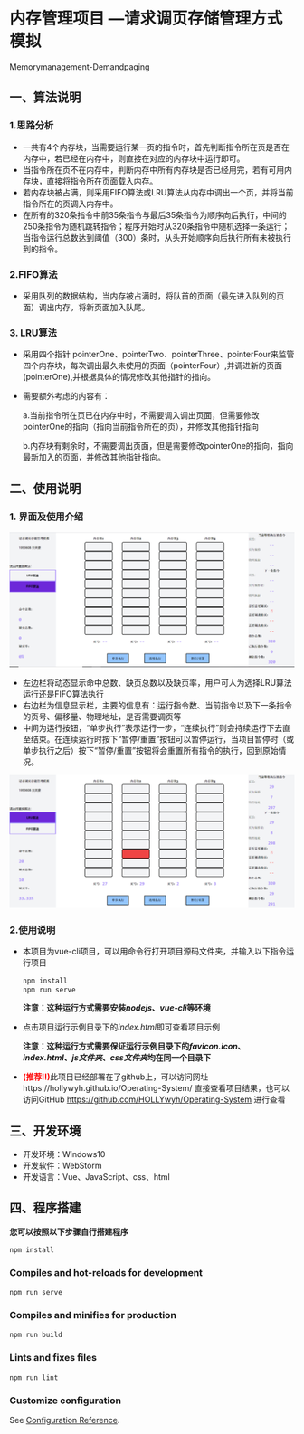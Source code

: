# 内存管理项目 —请求调页存储管理方式模拟   

Memorymanagement-Demandpaging

## 一、算法说明

###  1.思路分析

- 一共有4个内存块，当需要运行某一页的指令时，首先判断指令所在页是否在内存中，若已经在内存中，则直接在对应的内存块中运行即可。
- 当指令所在页不在内存中，判断内存中所有内存块是否已经用完，若有可用内存块，直接将指令所在页面载入内存。
- 若内存块被占满，则采用FIFO算法或LRU算法从内存中调出一个页，并将当前指令所在的页调入内存中。
- 在所有的320条指令中前35条指令与最后35条指令为顺序向后执行，中间的250条指令为随机跳转指令；程序开始时从320条指令中随机选择一条运行；当指令运行总数达到阈值（300）条时，从头开始顺序向后执行所有未被执行到的指令。

###  2.FIFO算法

- 采用队列的数据结构，当内存被占满时，将队首的页面（最先进入队列的页面）调出内存，将新页面加入队尾。

### 3. LRU算法

- 采用四个指针 pointerOne、pointerTwo、pointerThree、pointerFour来监管四个内存块，每次调出最久未使用的页面（pointerFour）,并调进新的页面(pointerOne),并根据具体的情况修改其他指针的指向。

- 需要额外考虑的内容有：

  a.当前指令所在页已在内存中时，不需要调入调出页面，但需要修改pointerOne的指向（指向当前指令所在的页），并修改其他指针指向

  b.内存块有剩余时，不需要调出页面，但是需要修改pointerOne的指向，指向最新加入的页面，并修改其他指针指向。

##  二、使用说明

### 1.   界面及使用介绍

![image-20210608215444672](https://github.com/HOLLYwyh/Operating-System/blob/main/MemoryManagement-demandPaging/images/1.png)

- 左边栏将动态显示命中总数、缺页总数以及缺页率，用户可人为选择LRU算法运行还是FIFO算法执行
- 右边栏为信息显示栏，主要的信息有：运行指令数、当前指令以及下一条指令的页号、偏移量、物理地址，是否需要调页等
- 中间为运行按钮，“单步执行”表示运行一步，“连续执行”则会持续运行下去直至结束。在连续运行时按下“暂停/重置”按钮可以暂停运行，当项目暂停时（或单步执行之后）按下“暂停/重置”按钮将会重置所有指令的执行，回到原始情况。

![image-20210608220719159](https://github.com/HOLLYwyh/Operating-System/blob/main/MemoryManagement-demandPaging/images/2.png)

###  2.使用说明

- 本项目为vue-cli项目，可以用命令行打开项目源码文件夹，并输入以下指令运行项目

  ```vue
  npm install 
  npm run serve
  ```

  **注意：这种运行方式需要安装*nodejs*、*vue-cli*等环境**

- 点击项目运行示例目录下的*index.html*即可查看项目示例

  **注意：这种运行方式需要保证运行示例目录下的*favicon.icon*、*index.html*、*js文件夹*、*css文件夹*均在同一个目录下**

- <font color="red">**(推荐!!)**</font>此项目已经部署在了github上，可以访问网址https://hollywyh.github.io/Operating-System/  直接查看项目结果，也可以访问GitHub  https://github.com/HOLLYwyh/Operating-System  进行查看 

##  三、开发环境

- 开发环境：Windows10
- 开发软件：WebStorm
- 开发语言：Vue、JavaScript、css、html

## 四、程序搭建

**您可以按照以下步骤自行搭建程序**

```
npm install
```

### Compiles and hot-reloads for development
```
npm run serve
```

### Compiles and minifies for production
```
npm run build
```

### Lints and fixes files
```
npm run lint
```

### Customize configuration
See [Configuration Reference](https://cli.vuejs.org/config/).
